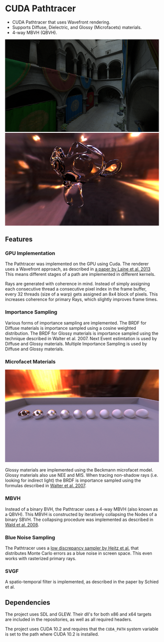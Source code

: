 # CUDA Pathtracer

- CUDA Pathtracer that uses Wavefront rendering. 
- Supports Diffuse, Dielectric, and Glossy (Microfacets) materials.
- 4-way MBVH (QBVH).

![Sponza](Screenshots/Sponza.png "Sponza")
![Glass](Screenshots/Glass.png "Dielectrics")

## Features

### GPU Implementation

The Pathtracer was implemented on the GPU using Cuda. The renderer uses a Wavefront approach, as described in [a paper by Laine et al. 2013](https://research.nvidia.com/sites/default/files/pubs/2013-07_Megakernels-Considered-Harmful/laine2013hpg_paper.pdf)
This means different stages of a path are implemented in different kernels.

Rays are generated with coherence in mind. Instead of simply assigning each consecutive thread a consecutive pixel index in the frame buffer, every 32 threads (size of a warp) gets assigned an 8x4 block of pixels. This increases coherence for primary Rays, which slightly improves frame times.

### Importance Sampling

Various forms of importance sampling are implemented.
The BRDF for Diffuse materials is importance sampled using a cosine weighted distribution. 
The BRDF for Glossy materials is importance sampled using the technique described in Walter et al. 2007.
Next Event estimtation is used by Diffuse and Glossy materials. 
Multiple Importance Sampling is used by Diffuse and Glossy materials.

### Microfacet Materials

![Microfacet Model](Screenshots/Microfacets.png "Glossy materials using the Beckmann microfacet model")

Glossy materials are implemented using the Beckmann microfacet model.
Glossy materials also use NEE and MIS.
When tracing non-shadow rays (i.e. looking for indirect light) the BRDF is importance sampled using the formulas described in [Walter et al. 2007](https://www.cs.cornell.edu/~srm/publications/EGSR07-btdf.pdf).

### MBVH

Instead of a binary BVH, the Pathtracer uses a 4-way MBVH (also known as a QBVH). This MBVH is constructed by iteratively collapsing the Nodes of a binary SBVH. The collapsing procedure was implemented as described in [Wald et al. 2008](https://graphics.stanford.edu/~boulos/papers/multi_rt08.pdf).

### Blue Noise Sampling

The Pathtracer uses a [low discrepancy sampler by Heitz et al.](https://eheitzresearch.wordpress.com/762-2/) that distributes Monte Carlo errors as a blue noise in screen space. This even works with rasterized primary rays.

### SVGF

A spatio-temporal filter is implemented, as described in the paper by Schied et al.

## Dependencies

The project uses SDL and GLEW. Their dll's for both x86 and x64 targets are included in the repositories, as well as all required headers.

The project uses CUDA 10.2 and requires that the ```CUDA_PATH``` system variable is set to the path where CUDA 10.2 is installed.

